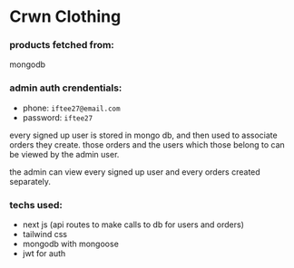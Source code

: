# Crwn Clothing

### products fetched from:
mongodb

### admin auth crendentials:
- phone: `iftee27@email.com`
- password: `iftee27`

every signed up user is stored in mongo db, and then used to associate orders they create. those orders and the users which those belong to can be viewed by the admin user. 

the admin can view every signed up user and every orders created separately.

### techs used:
- next js (api routes to make calls to db for users and orders)
- tailwind css
- mongodb with mongoose
- jwt for auth

